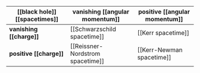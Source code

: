 


| **[[black hole]] [[spacetimes]]** | vanishing [[angular momentum]] | positive [[angular momentum]] |
|-|--------------------------------|-------------------------------|
| **vanishing [[charge]]** | [[Schwarzschild spacetime]] | [[Kerr spacetime]] | 
| **positive [[charge]]** | [[Reissner-Nordstrom spacetime]] | [[Kerr-Newman spacetime]] |
